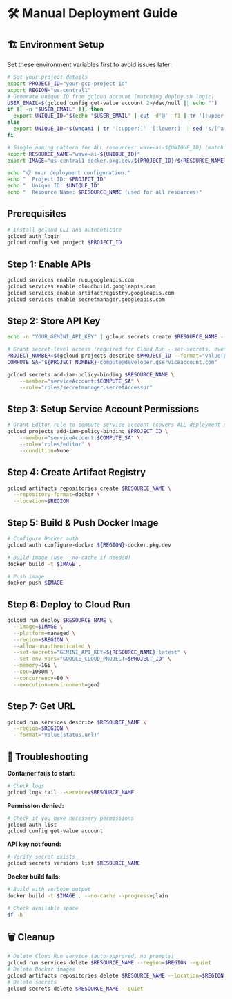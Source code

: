 # 🛠️ Manual Deployment Guide

## 🏗️ Environment Setup
Set these environment variables first to avoid issues later:

```bash
# Set your project details
export PROJECT_ID="your-gcp-project-id"
export REGION="us-central1"
# Generate unique ID from gcloud account (matching deploy.sh logic)
USER_EMAIL=$(gcloud config get-value account 2>/dev/null || echo "")
if [[ -n "$USER_EMAIL" ]]; then
  export UNIQUE_ID="$(echo "$USER_EMAIL" | cut -d'@' -f1 | tr '[:upper:]' '[:lower:]' | sed 's/[^a-z0-9]//g' | cut -c1-8)"
else
  export UNIQUE_ID="$(whoami | tr '[:upper:]' '[:lower:]' | sed 's/[^a-z0-9]//g' | cut -c1-8)"
fi

# Single naming pattern for ALL resources: wave-ai-${UNIQUE_ID} (matching deploy.sh script)
export RESOURCE_NAME="wave-ai-${UNIQUE_ID}"
export IMAGE="us-central1-docker.pkg.dev/${PROJECT_ID}/${RESOURCE_NAME}/app:latest"

echo "📋 Your deployment configuration:"
echo "  Project ID: $PROJECT_ID"
echo "  Unique ID: $UNIQUE_ID"
echo "  Resource Name: $RESOURCE_NAME (used for all resources)"
```

## Prerequisites
```bash
# Install gcloud CLI and authenticate
gcloud auth login
gcloud config set project $PROJECT_ID
```

## Step 1: Enable APIs
```bash
gcloud services enable run.googleapis.com
gcloud services enable cloudbuild.googleapis.com
gcloud services enable artifactregistry.googleapis.com
gcloud services enable secretmanager.googleapis.com
```

## Step 2: Store API Key
```bash
echo -n "YOUR_GEMINI_API_KEY" | gcloud secrets create $RESOURCE_NAME --data-file=-

# Grant secret-level access (required for Cloud Run --set-secrets, even with editor role)
PROJECT_NUMBER=$(gcloud projects describe $PROJECT_ID --format="value(projectNumber)")
COMPUTE_SA="${PROJECT_NUMBER}-compute@developer.gserviceaccount.com"

gcloud secrets add-iam-policy-binding $RESOURCE_NAME \
    --member="serviceAccount:$COMPUTE_SA" \
    --role="roles/secretmanager.secretAccessor"
```

## Step 3: Setup Service Account Permissions
```bash
# Grant Editor role to compute service account (covers ALL deployment needs: Cloud Build, Storage, Secrets, Cloud Run, etc.)
gcloud projects add-iam-policy-binding $PROJECT_ID \
    --member="serviceAccount:$COMPUTE_SA" \
    --role="roles/editor" \
    --condition=None
```

## Step 4: Create Artifact Registry
```bash
gcloud artifacts repositories create $RESOURCE_NAME \
  --repository-format=docker \
  --location=$REGION
```

## Step 5: Build & Push Docker Image
```bash
# Configure Docker auth
gcloud auth configure-docker ${REGION}-docker.pkg.dev

# Build image (use --no-cache if needed)
docker build -t $IMAGE .

# Push image
docker push $IMAGE
```

## Step 6: Deploy to Cloud Run
```bash
gcloud run deploy $RESOURCE_NAME \
  --image=$IMAGE \
  --platform=managed \
  --region=$REGION \
  --allow-unauthenticated \
  --set-secrets="GEMINI_API_KEY=${RESOURCE_NAME}:latest" \
  --set-env-vars="GOOGLE_CLOUD_PROJECT=$PROJECT_ID" \
  --memory=1Gi \
  --cpu=1000m \
  --concurrency=80 \
  --execution-environment=gen2
```

## Step 7: Get URL
```bash
gcloud run services describe $RESOURCE_NAME \
  --region=$REGION \
  --format="value(status.url)"
```

## 🔧 Troubleshooting

**Container fails to start:**
```bash
# Check logs
gcloud logs tail --service=$RESOURCE_NAME
```

**Permission denied:**
```bash
# Check if you have necessary permissions  
gcloud auth list
gcloud config get-value account
```

**API key not found:**
```bash
# Verify secret exists
gcloud secrets versions list $RESOURCE_NAME
```

**Docker build fails:**
```bash
# Build with verbose output
docker build -t $IMAGE . --no-cache --progress=plain

# Check available space
df -h
```

## 🗑️ Cleanup
```bash
# Delete Cloud Run service (auto-approved, no prompts)
gcloud run services delete $RESOURCE_NAME --region=$REGION --quiet
# Delete Docker images
gcloud artifacts repositories delete $RESOURCE_NAME --location=$REGION --quiet
# Delete secrets
gcloud secrets delete $RESOURCE_NAME --quiet 
```